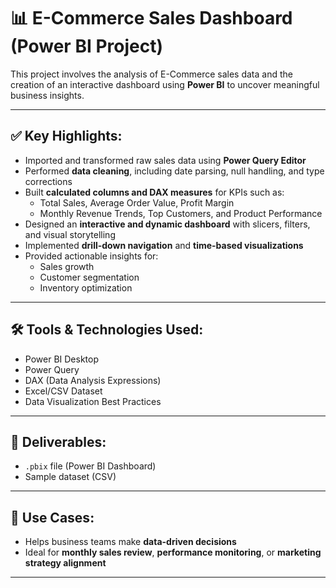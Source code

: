 # 📊 E-Commerce Sales Dashboard (Power BI Project)

This project involves the analysis of E-Commerce sales data and the creation of an interactive dashboard using **Power BI** to uncover meaningful business insights.

---

## ✅ Key Highlights:
- Imported and transformed raw sales data using **Power Query Editor**
- Performed **data cleaning**, including date parsing, null handling, and type corrections
- Built **calculated columns and DAX measures** for KPIs such as:
  - Total Sales, Average Order Value, Profit Margin
  - Monthly Revenue Trends, Top Customers, and Product Performance
- Designed an **interactive and dynamic dashboard** with slicers, filters, and visual storytelling
- Implemented **drill-down navigation** and **time-based visualizations**
- Provided actionable insights for:
  - Sales growth
  - Customer segmentation
  - Inventory optimization

---

## 🛠️ Tools & Technologies Used:
- Power BI Desktop
- Power Query
- DAX (Data Analysis Expressions)
- Excel/CSV Dataset
- Data Visualization Best Practices

---

## 📁 Deliverables:
- `.pbix` file (Power BI Dashboard)
- Sample dataset (CSV)

---

## 📌 Use Cases:
- Helps business teams make **data-driven decisions**
- Ideal for **monthly sales review**, **performance monitoring**, or **marketing strategy alignment**

---
